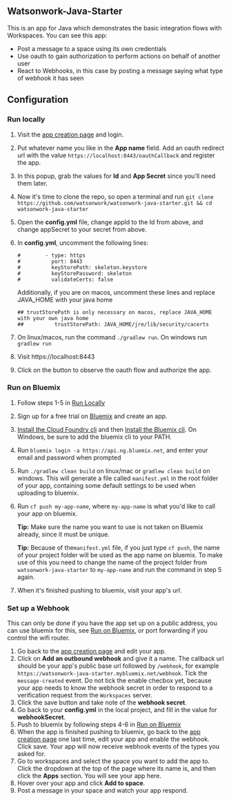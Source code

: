 ## Watsonwork-Java-Starter
This is an app for Java which demonstrates the basic integration flows with Workspaces.
You can see this app:

- Post a message to a space using its own credentials
- Use oauth to gain authorization to perform actions on behalf of another user
- React to Webhooks, in this case by posting a message saying what type of webhook it has seen

## Configuration

### Run locally 

1. Visit the [app creation page](https://workspace.ibm.com/developer/apps) and login.
2. Put whatever name you like in the **App name** field. Add an oauth redirect url with the value 
`https://localhost:8443/oauthCallback` and register the app.
3. In this popup, grab the values for **Id** and **App Secret** since you'll need them later.
4. Now it's time to clone the repo, so open a terminal and run `git clone https://github.com/watsonwork/watsonwork-java-starter.git && cd watsonwork-java-starter`
5. Open the **config.yml** file, change appId to the Id from above, and change appSecret to your secret from above. 
6. In **config.yml**, uncomment the following lines:

    ```
    #        - type: https
    #          port: 8443
    #          keyStorePath: skeleton.keystore
    #          keyStorePassword: skeleton
    #          validateCerts: false
    ```
    Additionally, if you are on macos, uncomment these lines and replace JAVA_HOME with your java home
    ```
    ## trustStorePath is only necessary on macos, replace JAVA_HOME with your own java home
    ##          trustStorePath: JAVA_HOME/jre/lib/security/cacerts
    ```
7. On linux/macos, run the command `./gradlew run`. On windows run `gradlew run`
8. Visit https://localhost:8443
9. Click on the button to observe the oauth flow and authorize the app.

### Run on Bluemix
1. Follow steps 1-5 in [Run Locally](#run-locally)
2. Sign up for a free trial on [Bluemix](https://console.ng.bluemix.net) and create an app.
3. [Install the Cloud Foundry cli](https://github.com/cloudfoundry/cli/releases) and then [Install the Bluemix cli](http://clis.ng.bluemix.net/ui/home.html). On Windows, be sure to add the bluemix cli to your PATH.
4. Run `bluemix login -a https://api.ng.bluemix.net`, and enter your email and password when prompted
5. Run `./gradlew clean build` on linux/mac or `gradlew clean build` on windows. This will generate a file called `manifest.yml` in the root folder of your app, containing some default settings to be used when uploading to bluemix.
6. Run `cf push my-app-name`, where `my-app-name` is what you'd like to call your app on bluemix. 

    **Tip:** Make sure the name you want to use is not taken on Bluemix already, since it must be unique.
    
    **Tip:** Because of the`manifest.yml` file, if you just type `cf push`, the name of your project folder will be used as the app name on bluemix. To make use of this you need to change the name of the project folder from `watsonwork-java-starter` to `my-app-name` and run the command in step 5 again.
7. When it's finished pushing to bluemix, visit your app's url.

### Set up a Webhook
This can only be done if you have the app set up on a public address, you can use bluemix for this, see [Run on Bluemix](#run-on-bluemix), or port forwarding if you control the wifi router.

1. Go back to the [app creation page](https://workspace.ibm.com/developer/apps) and edit your app.
2. Click on **Add an outbound webhook** and give it a name. The callback url should be your app's public base url followed by `/webhook`, for example `https://watsonwork-java-starter.mybluemix.net/webhook`. Tick the `message-created` event. Do not tick the enable checbox yet, because your app needs to know the webhook secret in order to respond to a verification request from the `Workspaces` server.
3. Click the save button and take note of the **webhook secret**.
4. Go back to your **config.yml** in the local project, and fill in the value for **webhookSecret**.
5. Push to bluemix by following steps 4-6 in [Run on Bluemix](#run-on-bluemix)
6. When the app is finished pushing to bluemix, go back to the [app creation page](https://workspace.ibm.com/developer/apps) one last time, edit your app and enable the webhook. Click save. Your app will now receive webhook events of the types you asked for.
7. Go to workspaces and select the space you want to add the app to. Click the dropdown at the top of the page where its name is, and then click the **Apps** section. You will see your app here.
8. Hover over your app and click **Add to space**.
9. Post a message in your space and watch your app respond.
